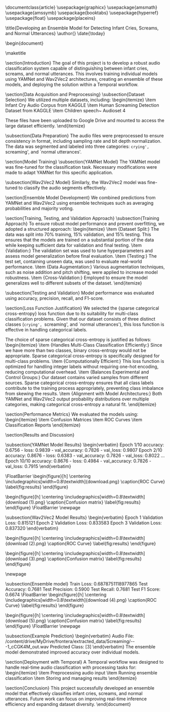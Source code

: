 \documentclass{article}
\usepackage{graphicx}
\usepackage{amsmath}
\usepackage{amssymb}
\usepackage{booktabs}
\usepackage{hyperref}
\usepackage{float}
\usepackage{placeins}


\title{Developing an Ensemble Model for Detecting Infant Cries, Screams, and Normal Utterances}
\author{}
\date{\today}

\begin{document}

\maketitle

\section{Introduction}
The goal of this project is to develop a robust audio classification system capable of distinguishing between infant cries, screams, and normal utterances. This involves training individual models using YAMNet and Wav2Vec2 architectures, creating an ensemble of these models, and deploying the solution within a Temporal workflow.

\section{Data Acquisition and Preprocessing}
\subsection{Dataset Selection}
We utilized multiple datasets, including:
\begin{itemize}
    \item Infant Cry Audio Corpus from KAGGLE
    \item Human Screaming Detection Dataset from KAGGLE
    \item Children speech~ Audioset 4

These files have been uploaded to Google Drive and mounted to access the large dataset efficiently.
\end{itemize}

\subsection{Data Preparation}
The audio files were preprocessed to ensure consistency in format, including sampling rate and bit depth normalization. The data was segmented and labeled into three categories: `crying', `screaming', and `normal utterances'.

\section{Model Training}
\subsection{YAMNet Model}
The YAMNet model was fine-tuned for the classification task. Necessary modifications were made to adapt YAMNet for this specific application.

\subsection{Wav2Vec2 Model}
Similarly, the Wav2Vec2 model was fine-tuned to classify the audio segments effectively.

\section{Ensemble Model Development}
We combined predictions from YAMNet and Wav2Vec2 using ensemble techniques such as averaging probabilities and majority voting.

\section{Training, Testing, and Validation Approach}
\subsection{Training Approach}
To ensure robust model performance and prevent overfitting, we adopted a structured approach:
\begin{itemize}
    \item 	{Dataset Split:} The data was split into 70\% training, 15\% validation, and 15\% testing. This ensures that the models are trained on a substantial portion of the data while keeping sufficient data for validation and final testing.
    \item 	{Validation:} The validation set was used to tune hyperparameters and assess model generalization before final evaluation.
    \item 	{Testing:} The test set, containing unseen data, was used to evaluate real-world performance.
    \item 	{Data Augmentation:} Various augmentation techniques, such as noise addition and pitch shifting, were applied to increase model robustness.
    \item 	{Cross-Validation:} Employed to ensure the model generalizes well to different subsets of the dataset.
\end{itemize}

\subsection{Testing and Validation}
Model performance was evaluated using accuracy, precision, recall, and F1-score.

\section{Loss Function Justification}
We selected the {sparse categorical cross-entropy} loss function due to its suitability for multi-class classification problems. Given that our dataset consists of three distinct classes (`crying', `screaming', and `normal utterances'), this loss function is effective in handling categorical labels.

The choice of sparse categorical cross-entropy is justified as follows:
\begin{itemize}
    \item 	{Handles Multi-Class Classification Efficiently:} Since we have more than two classes, binary cross-entropy would not be appropriate. Sparse categorical cross-entropy is specifically designed for multi-class problems.
    \item 	{Computationally Efficient:} This loss function is optimized for handling integer labels without requiring one-hot encoding, reducing computational overhead.
    \item 	{Balances Experimental and Control Groups:} Our dataset contains varied samples from different sources. Sparse categorical cross-entropy ensures that all class labels contribute to the training process appropriately, preventing class imbalance from skewing the results.
    \item {Alignment with Model Architectures:} Both YAMNet and Wav2Vec2 output probability distributions over multiple categories, making categorical cross-entropy a natural fit.
\end{itemize}

\section{Performance Metrics}
We evaluated the models using:
\begin{itemize}
    \item Confusion Matrices
    \item ROC Curves
    \item Classification Reports
\end{itemize}

\section{Results and Discussion}

\subsection{YAMNet Model Results}
\begin{verbatim}
Epoch 1/10
accuracy: 0.6756 - loss: 0.9839 - val_accuracy: 0.7826 - val_loss: 0.9807
Epoch 2/10
accuracy: 0.8676 - loss: 0.6383 - val_accuracy: 0.7826 - val_loss: 0.8022
...
Epoch 10/10
accuracy: 0.8676 - loss: 0.4984 - val_accuracy: 0.7826 - val_loss: 0.7915
\end{verbatim}

\FloatBarrier 
\begin{figure}[h]
    \centering
    \includegraphics[width=0.8\textwidth]{download.png}
    \caption{ROC Curve}
    \label{fig:results}
\end{figure}

\begin{figure}[h]
    \centering
    \includegraphics[width=0.8\textwidth]{download (1).png}
    \caption{Confusion matrix}
    \label{fig:results}
\end{figure}
\FloatBarrier 
\newpage

\subsection{Wav2Vec2 Model Results}
\begin{verbatim}
Epoch 1   Validation Loss: 0.815121
Epoch 2   Validation Loss: 0.833583
Epoch 3   Validation Loss: 0.837320
\end{verbatim}

\begin{figure}[h]
    \centering
    \includegraphics[width=0.8\textwidth]{download (2).png}
    \caption{ROC Curve}
    \label{fig:results}
\end{figure}

\begin{figure}[h]
    \centering
    \includegraphics[width=0.8\textwidth]{download (3).png}
    \caption{Confusion matrix}
    \label{fig:results}
\end{figure}

\newpage

\subsection{Ensemble model}
Train Loss: 0.6878751118977865
Test Accuracy: 0.7681
Test Precision: 0.5900
Test Recall: 0.7681
Test F1 Score: 0.6674
\FloatBarrier 
\begin{figure}[h]
    \centering
    \includegraphics[width=0.8\textwidth]{download (4).png}
    \caption{ROC Curve}
    \label{fig:results}
\end{figure}

\begin{figure}[h]
    \centering
    \includegraphics[width=0.8\textwidth]{download (5).png}
    \caption{Confusion matrix}
    \label{fig:results}
\end{figure}
\FloatBarrier 
\newpage

\subsection{Example Prediction}
\begin{verbatim}
Audio File: /content/drive/MyDrive/frontera/extracted_data/Screaming/---1_cCGK4M_out.wav
Predicted Class: [3]
\end{verbatim}
The ensemble model demonstrated improved accuracy over individual models. 

\section{Deployment with Temporal}
A Temporal workflow was designed to handle real-time audio classification with processing tasks for:
\begin{itemize}
    \item Preprocessing audio input
    \item Running ensemble classification
    \item Storing and managing results
\end{itemize}

\section{Conclusion}
This project successfully developed an ensemble model that effectively classifies infant cries, screams, and normal utterances. Future work can focus on improving real-time inference efficiency and expanding dataset diversity.
\end{document}
